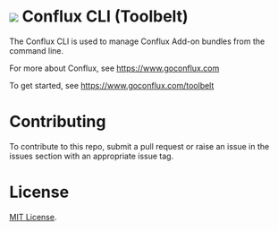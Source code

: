 # ![](http://confluxapp.s3-website-us-west-1.amazonaws.com/images/conflux-icon-colored.png) Conflux CLI (Toolbelt)

The Conflux CLI is used to manage Conflux Add-on bundles from the command line.

For more about Conflux, see <https://www.goconflux.com>

To get started, see <https://www.goconflux.com/toolbelt>

# Contributing

To contribute to this repo, submit a pull request or raise an issue in the issues section with an appropriate issue tag.

# License

[MIT License](http://opensource.org/licenses/MIT).
